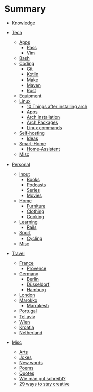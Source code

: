 # Summary

- [Knowledge](./README.md)
- [Tech]()
  - [Apps]()
    - [Pass](tech/app/pass.md)
    - [Vim](tech/app/vim.md)
  - [Bash](tech/bash.md)
  - [Coding]()
    - [Git](tech/coding/git.md)
    - [Kotlin](tech/coding/kotlin.md)
    - [Make](tech/coding/make.md)
    - [Maven](tech/coding/maven.md)
    - [Rust](tech/coding/rust.md)
  - [Equipment](tech/equipment.md)
  - [Linux]()
    - [10 Things after installing arch](tech/linux/10things_arch.md)
    - [Apps](tech/linux/apps.md)
    - [Arch installation](tech/linux/arch_install.md)
    - [Arch Packages](tech/linux/arch_packages.md)
    - [Linux commands](tech/linux/linux_commands.md)
  - [Self-hosting]()
    - [Ideas](tech/selfhosting/ideas.md)
  - [Smart-Home]()
    - [Home-Assistent](tech/smarthome/homeassistent.md)
  - [Misc](tech/misc.md)

- [Personal]()
  - [Input]()
    - [Books](personal/input/books.md)
    - [Podcasts](personal/input/podcasts.md)
    - [Series](personal/input/series.md)
    - [Movies](personal/input/movies.md)
  - [Home]()
    - [Furniture](personal/home/furniture.md)
    - [Clothing](personal/home/clothing.md)
    - [Cooking](personal/home/cooking.md)
  - [Learning](personal/learning/README.md)
    - [Rails](personal/learning/rails.md)
  - [Sport]()
    - [Cycling](personal/sport/cycling.md)
  - [Misc](personal/misc.md)

- [Travel]()
  - [France]()
    - [Provence](travel/france/provence.md)
  - [Germany]()
    - [Berlin](travel/germany/berlin.md)
    - [Düsseldorf](travel/germany/duesseldorf.md)
    - [Hamburg](travel/germany/hamburg.md)
  - [London](travel/london.md)
  - [Marokko]()
    - [Marrakesh](travel/marokko/marrakesch.md)
  - [Portugal](travel/portugal.md)
  - [Tel aviv](travel/telaviv.md)
  - [Wien ](travel/wien.md)
  - [Kroatia](travel/kroatia.md)
  - [Netherland](travel/netherland.md)

- [Misc]()
  - [Arts](misc/arts.md)
  - [Jokes](misc/jokes.md)
  - [New words](misc/newwords.md)
  - [Poems](misc/poems.md)
  - [Quotes](misc/quotes.md)
  - [Wie man gut schreibt?](misc/wie_man_gut_Schreibt.md)
  - [29 ways to stay creative](misc/29ways_to_stay_creative.md)
